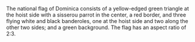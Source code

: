 The national flag of Dominica consists of a yellow-edged green triangle at the hoist side with a sisserou parrot in the center, a red border, and three flying white and black banderoles, one at the hoist side and two along the other two sides; and a green background. The flag has an aspect ratio of 2:3.